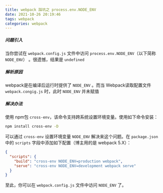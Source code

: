 ```yaml
---
title: webpack 踩坑之 process.env.NODE_ENV
date: 2021-10-26 20:19:46
tags: webpack
categories: webpack
---
```


##### 问题引入

当你尝试在 `webpack.config.js` 文件中访问 `process.env.NODE_ENV`（以下简称 `NODE_ENV`） 。很遗憾，结果是 `undefined`

##### 解析原因

webpack是在编译后运行时提供了 `NODE_ENV` 。而当 Webpack读取配置文件 `webpack.congig.js` 时，此时 `NODE_ENV` 并未赋值

##### 解决办法

使用 npm包 `cross-env`，该命令支持跨系统设置环境变量。使用如下命令安装：

```bash
npm install cross-env -D
```

可以通过 `cross-env` 设置环境变量 `NODE_ENV` 解决来这个问题。在 `package.json` 中的 `scripts` 字段中添加如下配置（博主用的是 webpack 5.X）：

```json
{
  "scripts": {
    "build": "cross-env NODE_ENV=production webpack",
    "serve": "cross-env NODE_ENV=development webpack serve"
  }
}
```

至此，你可以在 `webpack.config.js` 文件中访问 `NODE_ENV` 了。

